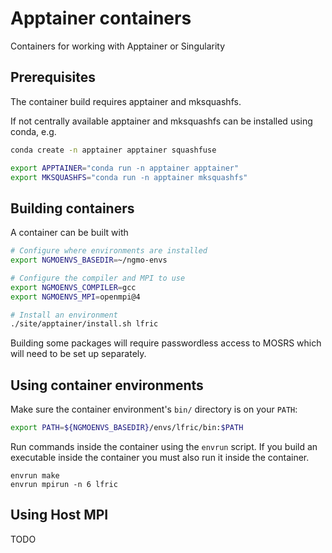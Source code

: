 # Apptainer containers

Containers for working with Apptainer or Singularity

## Prerequisites

The container build requires apptainer and mksquashfs.

If not centrally available apptainer and mksquashfs can be installed using
conda, e.g.

```bash
conda create -n apptainer apptainer squashfuse

export APPTAINER="conda run -n apptainer apptainer"
export MKSQUASHFS="conda run -n apptainer mksquashfs"
```

## Building containers

A container can be built with

```bash
# Configure where environments are installed
export NGMOENVS_BASEDIR=~/ngmo-envs

# Configure the compiler and MPI to use
export NGMOENVS_COMPILER=gcc
export NGMOENVS_MPI=openmpi@4

# Install an environment
./site/apptainer/install.sh lfric
```

Building some packages will require passwordless access to MOSRS which will need
to be set up separately.

## Using container environments

Make sure the container environment's `bin/` directory is on your `PATH`:

```bash
export PATH=${NGMOENVS_BASEDIR}/envs/lfric/bin:$PATH
```

Run commands inside the container using the `envrun` script. If you build an
executable inside the container you must also run it inside the container.

```
envrun make
envrun mpirun -n 6 lfric
```

## Using Host MPI

TODO
